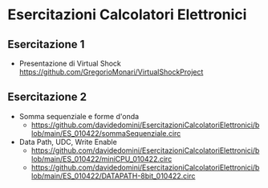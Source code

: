 # Esercitazioni Calcolatori Elettronici

## Esercitazione 1
* Presentazione di Virtual Shock https://github.com/GregorioMonari/VirtualShockProject

## Esercitazione 2
* Somma sequenziale e forme d'onda 
  * https://github.com/davidedomini/EsercitazioniCalcolatoriElettronici/blob/main/ES_010422/sommaSequenziale.circ
* Data Path, UDC, Write Enable
  * https://github.com/davidedomini/EsercitazioniCalcolatoriElettronici/blob/main/ES_010422/miniCPU_010422.circ
  * https://github.com/davidedomini/EsercitazioniCalcolatoriElettronici/blob/main/ES_010422/DATAPATH-8bit_010422.circ
